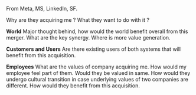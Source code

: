 From Meta, MS, LinkedIn, SF. 

Why are they acquiring me ? What they want to do with it ? 

**World**
Major thought behind, how would the world benefit overall from this merger. What are the key synergy. Where is more value generation. 

**Customers and Users**
Are there existing users of both systems that will benefit from this acquisition. 

**Employees**
What are the values of company acquiring me. How would my employee feel part of them. Would they be valued in same. How would they undergo cultural transition in case underlying values of two companies are different. How would they benefit from this acquisition. 